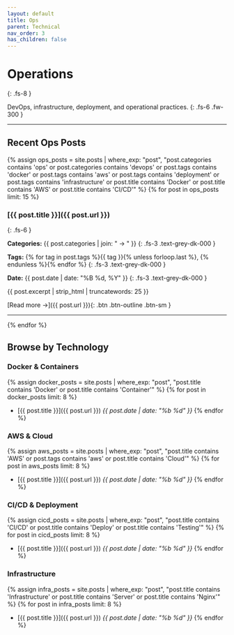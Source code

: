 ```yaml
---
layout: default
title: Ops
parent: Technical
nav_order: 3
has_children: false
---
```


# Operations
{: .fs-8 }

DevOps, infrastructure, deployment, and operational practices.
{: .fs-6 .fw-300 }

---

## Recent Ops Posts

{% assign ops_posts = site.posts | where_exp: "post", "post.categories contains 'ops' or post.categories contains 'devops' or post.tags contains 'docker' or post.tags contains 'aws' or post.tags contains 'deployment' or post.tags contains 'infrastructure' or post.title contains 'Docker' or post.title contains 'AWS' or post.title contains 'CI/CD'" %}
{% for post in ops_posts limit: 15 %}

### [{{ post.title }}]({{ post.url }})
{: .fs-6 }

**Categories:** {{ post.categories | join: " → " }}
{: .fs-3 .text-grey-dk-000 }

**Tags:** {% for tag in post.tags %}{{ tag }}{% unless forloop.last %}, {% endunless %}{% endfor %}
{: .fs-3 .text-grey-dk-000 }

**Date:** {{ post.date | date: "%B %d, %Y" }}
{: .fs-3 .text-grey-dk-000 }

{{ post.excerpt | strip_html | truncatewords: 25 }}

[Read more →]({{ post.url }}){: .btn .btn-outline .btn-sm }

---

{% endfor %}

## Browse by Technology

### Docker & Containers
{% assign docker_posts = site.posts | where_exp: "post", "post.title contains 'Docker' or post.title contains 'Container'" %}
{% for post in docker_posts limit: 8 %}
- [{{ post.title }}]({{ post.url }}) *{{ post.date | date: "%b %d" }}*
{% endfor %}

### AWS & Cloud
{% assign aws_posts = site.posts | where_exp: "post", "post.title contains 'AWS' or post.tags contains 'aws' or post.title contains 'Cloud'" %}
{% for post in aws_posts limit: 8 %}
- [{{ post.title }}]({{ post.url }}) *{{ post.date | date: "%b %d" }}*
{% endfor %}

### CI/CD & Deployment
{% assign cicd_posts = site.posts | where_exp: "post", "post.title contains 'CI/CD' or post.title contains 'Deploy' or post.title contains 'Testing'" %}
{% for post in cicd_posts limit: 8 %}
- [{{ post.title }}]({{ post.url }}) *{{ post.date | date: "%b %d" }}*
{% endfor %}

### Infrastructure
{% assign infra_posts = site.posts | where_exp: "post", "post.title contains 'Infrastructure' or post.title contains 'Server' or post.title contains 'Nginx'" %}
{% for post in infra_posts limit: 8 %}
- [{{ post.title }}]({{ post.url }}) *{{ post.date | date: "%b %d" }}*
{% endfor %}


